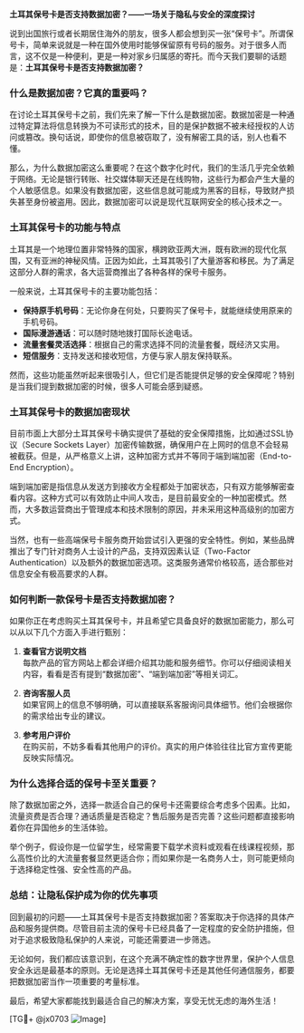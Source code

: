**土耳其保号卡是否支持数据加密？——一场关于隐私与安全的深度探讨**

说到出国旅行或者长期居住海外的朋友，很多人都会想到买一张“保号卡”。所谓保号卡，简单来说就是一种在国外使用时能够保留原有号码的服务。对于很多人而言，这不仅是一种便利，更是一种对家乡归属感的寄托。而今天我们要聊的话题是：**土耳其保号卡是否支持数据加密？**

### **什么是数据加密？它真的重要吗？**

在讨论土耳其保号卡之前，我们先来了解一下什么是数据加密。数据加密是一种通过特定算法将信息转换为不可读形式的技术，目的是保护数据不被未经授权的人访问或篡改。换句话说，即使你的信息被窃取了，没有解密工具的话，别人也看不懂。

那么，为什么数据加密这么重要呢？在这个数字化时代，我们的生活几乎完全依赖于网络。无论是银行转账、社交媒体聊天还是在线购物，这些行为都会产生大量的个人敏感信息。如果没有数据加密，这些信息就可能成为黑客的目标，导致财产损失甚至身份被盗用。因此，数据加密可以说是现代互联网安全的核心技术之一。

### **土耳其保号卡的功能与特点**

土耳其是一个地理位置非常特殊的国家，横跨欧亚两大洲，既有欧洲的现代化氛围，又有亚洲的神秘风情。正因为如此，土耳其吸引了大量游客和移民。为了满足这部分人群的需求，各大运营商推出了各种各样的保号卡服务。

一般来说，土耳其保号卡的主要功能包括：

- **保持原手机号码**：无论你身在何处，只要购买了保号卡，就能继续使用原来的手机号码。
- **国际漫游通话**：可以随时随地拨打国际长途电话。
- **流量套餐灵活选择**：根据自己的需求选择不同的流量套餐，既经济又实用。
- **短信服务**：支持发送和接收短信，方便与家人朋友保持联系。

然而，这些功能虽然听起来很吸引人，但它们是否能提供足够的安全保障呢？特别是当我们提到数据加密的时候，很多人可能会感到疑惑。

### **土耳其保号卡的数据加密现状**

目前市面上大部分土耳其保号卡确实提供了基础的安全保障措施，比如通过SSL协议（Secure Sockets Layer）加密传输数据，确保用户在上网时的信息不会轻易被截获。但是，从严格意义上讲，这种加密方式并不等同于端到端加密（End-to-End Encryption）。

端到端加密是指信息从发送方到接收方全程都处于加密状态，只有双方能够解密查看内容。这种方式可以有效防止中间人攻击，是目前最安全的一种加密模式。然而，大多数运营商出于管理成本和技术限制的原因，并未采用这种高级别的加密方式。

当然，也有一些高端保号卡服务商开始尝试引入更强的安全特性。例如，某些品牌推出了专门针对商务人士设计的产品，支持双因素认证（Two-Factor Authentication）以及额外的数据加密选项。这类服务通常价格较高，适合那些对信息安全有极高要求的人群。

### **如何判断一款保号卡是否支持数据加密？**

如果你正在考虑购买土耳其保号卡，并且希望它具备良好的数据加密能力，那么可以从以下几个方面入手进行甄别：

1. **查看官方说明文档**  
   每款产品的官方网站上都会详细介绍其功能和服务细节。你可以仔细阅读相关内容，看看是否有提到“数据加密”、“端到端加密”等相关词汇。

2. **咨询客服人员**  
   如果官网上的信息不够明确，可以直接联系客服询问具体细节。他们会根据你的需求给出专业的建议。

3. **参考用户评价**  
   在购买前，不妨多看看其他用户的评价。真实的用户体验往往比官方宣传更能反映实际情况。

### **为什么选择合适的保号卡至关重要？**

除了数据加密之外，选择一款适合自己的保号卡还需要综合考虑多个因素。比如，流量资费是否合理？通话质量是否稳定？售后服务是否完善？这些问题都直接影响着你在异国他乡的生活体验。

举个例子，假设你是一位留学生，经常需要下载学术资料或观看在线课程视频，那么高性价比的大流量套餐显然更适合你；而如果你是一名商务人士，则可能更倾向于选择稳定性强、安全性高的产品。

### **总结：让隐私保护成为你的优先事项**

回到最初的问题——土耳其保号卡是否支持数据加密？答案取决于你选择的具体产品和服务提供商。尽管目前主流的保号卡已经具备了一定程度的安全防护措施，但对于追求极致隐私保护的人来说，可能还需要进一步筛选。

无论如何，我们都应该意识到，在这个充满不确定性的数字世界里，保护个人信息安全永远是最基本的原则。无论是选择土耳其保号卡还是其他任何通信服务，都要把数据加密当作一项重要的考量标准。

最后，希望大家都能找到最适合自己的解决方案，享受无忧无虑的海外生活！  

[TG💪+ @jx0703 ![Image](https://github.com/user-attachments/assets/dbca1d08-cadb-493c-b0ec-ad6f7a83f270)]